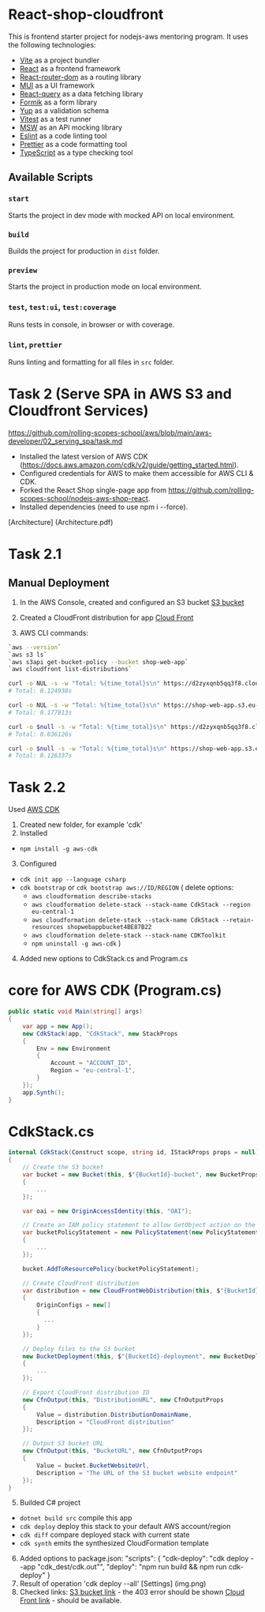 # React-shop-cloudfront

This is frontend starter project for nodejs-aws mentoring program. It uses the following technologies:

- [Vite](https://vitejs.dev/) as a project bundler
- [React](https://beta.reactjs.org/) as a frontend framework
- [React-router-dom](https://reactrouterdotcom.fly.dev/) as a routing library
- [MUI](https://mui.com/) as a UI framework
- [React-query](https://react-query-v3.tanstack.com/) as a data fetching library
- [Formik](https://formik.org/) as a form library
- [Yup](https://github.com/jquense/yup) as a validation schema
- [Vitest](https://vitest.dev/) as a test runner
- [MSW](https://mswjs.io/) as an API mocking library
- [Eslint](https://eslint.org/) as a code linting tool
- [Prettier](https://prettier.io/) as a code formatting tool
- [TypeScript](https://www.typescriptlang.org/) as a type checking tool

## Available Scripts

### `start`

Starts the project in dev mode with mocked API on local environment.

### `build`

Builds the project for production in `dist` folder.

### `preview`

Starts the project in production mode on local environment.

### `test`, `test:ui`, `test:coverage`

Runs tests in console, in browser or with coverage.

### `lint`, `prettier`

Runs linting and formatting for all files in `src` folder.

# Task 2 (Serve SPA in AWS S3 and Cloudfront Services)
https://github.com/rolling-scopes-school/aws/blob/main/aws-developer/02_serving_spa/task.md

+ Installed the latest version of AWS CDK (https://docs.aws.amazon.com/cdk/v2/guide/getting_started.html).
+ Configured credentials for AWS to make them accessible for AWS CLI & CDK.
+ Forked the React Shop single-page app from https://github.com/rolling-scopes-school/nodejs-aws-shop-react.
+ Installed dependencies (need to use npm i --force).

[Architecture] (Architecture.pdf)

# Task 2.1
## Manual Deployment

1) In the AWS Console, created and configured an S3 bucket
[S3 bucket](https://shop-web-app.s3.eu-central-1.amazonaws.com/index.html/)

2) Created a CloudFront distribution for app 
[Cloud Front](https://d2zyxqnb5qq3f8.cloudfront.net/)

3) AWS CLI commands:
```sh
`aws --version`
`aws s3 ls`
`aws s3api get-bucket-policy --bucket shop-web-app`
`aws cloudfront list-distributions`
```
```sh
curl -o NUL -s -w "Total: %{time_total}s\n" https://d2zyxqnb5qq3f8.cloudfront.net
# Total: 0.124938s

curl -o NUL -s -w "Total: %{time_total}s\n" https://shop-web-app.s3.eu-central-1.amazonaws.com/index.html
# Total: 0.177813s

curl -o $null -s -w "Total: %{time_total}s\n" https://d2zyxqnb5qq3f8.cloudfront.net
# Total: 0.036126s

curl -o $null -s -w "Total: %{time_total}s\n" https://shop-web-app.s3.eu-central-1.amazonaws.com/index.html
# Total: 0.126337s
```

# Task 2.2

Used [AWS CDK](https://docs.aws.amazon.com/cdk/api/v2/docs/aws-construct-library.html)
1) Created new folder, for example 'cdk'
2) Installed 
* `npm install -g aws-cdk`
3) Configured 
* `cdk init app --language csharp`
* `cdk bootstrap` or `cdk bootstrap aws://ID/REGION`
 (
    delete options: 
    * `aws cloudformation describe-stacks`
    * `aws cloudformation delete-stack --stack-name CdkStack --region eu-central-1`
    * `aws cloudformation delete-stack --stack-name CdkStack --retain-resources shopwebappbucket4BE87B22`
    * `aws cloudformation delete-stack --stack-name CDKToolkit`
    * `npm uninstall -g aws-cdk`
)
4) Added new options to CdkStack.cs and Program.cs
# core for AWS CDK (Program.cs)
```csharp
public static void Main(string[] args)
{
    var app = new App();
    new CdkStack(app, "CdkStack", new StackProps
    {
        Env = new Environment
        {
            Account = "ACCOUNT_ID",
            Region = "eu-central-1",
        }
    });
    app.Synth();
}
```
# CdkStack.cs
```csharp
internal CdkStack(Construct scope, string id, IStackProps props = null) : base(scope, id, props)
{
    // Create the S3 bucket
    var bucket = new Bucket(this, $"{BucketId}-bucket", new BucketProps
    {
        ...
    });

    var oai = new OriginAccessIdentity(this, "OAI");

    // Create an IAM policy statement to allow GetObject action on the S3 bucket
    var bucketPolicyStatement = new PolicyStatement(new PolicyStatementProps
    {
        ...
    });

    bucket.AddToResourcePolicy(bucketPolicyStatement);

    // Create CloudFront distribution
    var distribution = new CloudFrontWebDistribution(this, $"{BucketId}-distribution", new CloudFrontWebDistributionProps
    {
        OriginConfigs = new[]
        {
          ...
        }
    });

    // Deploy files to the S3 bucket
    new BucketDeployment(this, $"{BucketId}-deployment", new BucketDeploymentProps
    {
        ...
    });

    // Export CloudFront distribution ID
    new CfnOutput(this, "DistributionURL", new CfnOutputProps
    {
        Value = distribution.DistributionDomainName,
        Description = "CloudFront distribution"
    });

    // Output S3 bucket URL
    new CfnOutput(this, "BucketURL", new CfnOutputProps
    {
        Value = bucket.BucketWebsiteUrl,
        Description = "The URL of the S3 bucket website endpoint"
    });
}
```

5) Builded C# project
* `dotnet build src` compile this app
* `cdk deploy`       deploy this stack to your default AWS account/region
* `cdk diff`         compare deployed stack with current state
* `cdk synth`        emits the synthesized CloudFormation template
6) Added options to package.json:
   "scripts": {
    "cdk-deploy": "cdk deploy --app \"cdk_dest/cdk.out\"",
    "deploy": "npm run build && npm run cdk-deploy"
    }
7) Result of operation  'cdk deploy --all'
[Settings] (img.png)
8) Checked links:
[S3 bucket link](http://shop-web-app-automated.s3-website.eu-central-1.amazonaws.com/) - the 403 error should be shown
[Cloud Front link](https://d3oeh93tzbcw2m.cloudfront.net/) - should be available.

